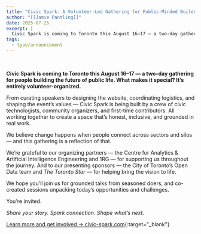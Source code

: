 ```yaml
---
title: "Civic Spark: A Volunteer-Led Gathering for Public-Minded Builders"
author: "[[Jamie Pantling]]"
date: 2025-07-25
excerpt: |
  Civic Spark is coming to Toronto this August 16–17 — a two-day gathering for people building the future of public life. What makes it special? It’s entirely volunteer-organized.
tags:
  - type/announcement
---
```

 <!-- ![Civic Spark](/assets/images/announcements/civic-spark/civic-spark.jpg) -->

<br/>

**Civic Spark is coming to Toronto this August 16–17 — a two-day gathering for people building the future of public life. What makes it special? It’s entirely volunteer-organized.**  

From curating speakers to designing the website, coordinating logistics, and shaping the event’s values — Civic Spark is being built by a crew of civic technologists, community organizers, and first-time contributors. All working together to create a space that’s honest, inclusive, and grounded in real work.

We believe change happens when people connect across sectors and silos — and this gathering is a reflection of that.

We’re grateful to our organizing partners — the Centre for Analytics & Artificial Intelligence Engineering and 1RG — for supporting us throughout the journey. And to our presenting sponsors — the City of Toronto’s Open Data team and *The Toronto Star* — for helping bring the vision to life.

We hope you’ll join us for grounded talks from seasoned doers, and co-created sessions unpacking today’s opportunities and challenges.

You're invited.

*Share your story. Spark connection. Shape what’s next.*

[Learn more and get involved → civic-spark.com](https://civic-spark.com){:target="_blank"}

<br/>